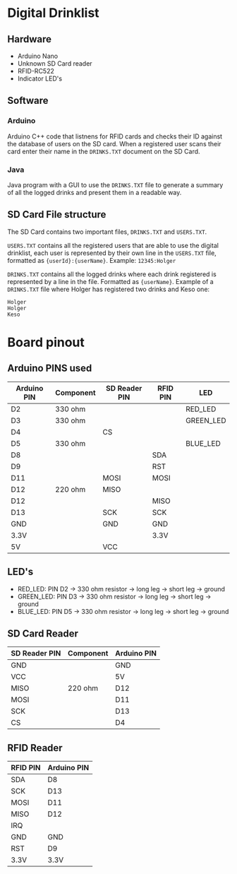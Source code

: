 # Digital Drinklist

## Hardware

* Arduino Nano
* Unknown SD Card reader
* RFID-RC522
* Indicator LED's

## Software

### Arduino
Arduino C++ code that listnens for RFID cards and checks their ID against the database of users on the SD card.
When a registered user scans their card enter their name in the `DRINKS.TXT` document on the SD Card.

### Java
Java program with a GUI to use the `DRINKS.TXT` file to generate a summary of all the logged drinks and present them in a readable way.

## SD Card File structure

The SD Card contains two important files, `DRINKS.TXT` and `USERS.TXT`.


`USERS.TXT` contains all the registered users that are able to use the digital drinklist, each user is represented by their own line in the `USERS.TXT` file, formatted as `{userId}:{userName}`. Example: `12345:Holger`


`DRINKS.TXT` contains all the logged drinks where each drink registered is represented by a line in the file. Formatted as `{userName}`.
Example of a `DRINKS.TXT` file where Holger has registered two drinks and Keso one:
```
Holger
Holger
Keso
```

# Board pinout

## Arduino PINS used

|   Arduino PIN |   Component   |   SD Reader PIN   |   RFID PIN    |   LED         |
|   ---         |   ---         |   ---             |   ---         |   ---         |
|   D2          |   330 ohm     |                   |               |   RED_LED     |
|   D3          |   330 ohm     |                   |               |   GREEN_LED   |
|   D4          |               |   CS              |               |               |
|   D5          |   330 ohm     |                   |               |   BLUE_LED    |
|   D8          |               |                   |   SDA         |               |
|   D9          |               |                   |   RST         |               |
|   D11         |               |   MOSI            |   MOSI        |               |
|   D12         |   220 ohm     |   MISO            |               |               |
|   D12         |               |                   |   MISO        |               |
|   D13         |               |   SCK             |   SCK         |               |
|   GND         |               |   GND             |   GND         |               |
|   3.3V        |               |                   |   3.3V        |               |
|   5V          |               |   VCC             |               |               |

## LED's

* RED_LED: PIN D2 -> 330 ohm resistor -> long leg -> short leg -> ground
* GREEN_LED: PIN D3 -> 330 ohm resistor -> long leg -> short leg -> ground
* BLUE_LED: PIN D5 -> 330 ohm resistor -> long leg -> short leg -> ground

## SD Card Reader

|   SD Reader PIN   |  Component|   Arduino PIN     |
|   ---             |   ---     |   ---             |
|   GND             |           |   GND             |
|   VCC             |           |   5V              |
|   MISO            |   220 ohm |   D12             |
|   MOSI            |           |   D11             |
|   SCK             |           |   D13             |
|   CS              |           |   D4              |

## RFID Reader

|   RFID PIN    |   Arduino PIN |
|   ---         |   ---         |
|   SDA         |   D8          |
|   SCK         |   D13         |
|   MOSI        |   D11         |
|   MISO        |   D12         |
|   IRQ         |               |
|   GND         |   GND         |
|   RST         |   D9          |
|   3.3V        |   3.3V        |

